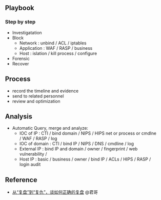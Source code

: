 ## Playbook

### Step by step
- Investigatation
- Block
  - Network : unbind / ACL / iptables
  - Application : WAF / RASP / business
  - Host : islation / kill process / configure
- Forensic
- Recover

## Process
- record the timeline and evidence
- send to related personnel
- review and optimization

## Analysis

  - Automatic Query, merge and analyze:
    - IOC of IP : CTI / bind domain / NIPS / HIPS net or process or cmdlne / WAF / RASP / log 
    - IOC of domain : CTI / bind IP / NIPS / DNS / cmdline / log
    - External IP : bind IP and domain / owner / fingerprint / web vulnerability / 
    - Host IP : basic / business / owner / bind IP / ACLs / HIPS / RASP / login audit


## Reference
- [从“复盘”到“复仇”，谈如何正确的复盘](https://www.secrss.com/articles/29912) @君哥
